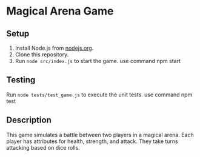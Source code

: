 # Magical Arena Game

## Setup

1. Install Node.js from [nodejs.org](https://nodejs.org/).
2. Clone this repository.
3. Run `node src/index.js` to start the game.
   use command npm start

## Testing

Run `node tests/test_game.js` to execute the unit tests.
use command npm test

## Description

This game simulates a battle between two players in a magical arena. Each player has attributes for health, strength, and attack. They take turns attacking based on dice rolls.
